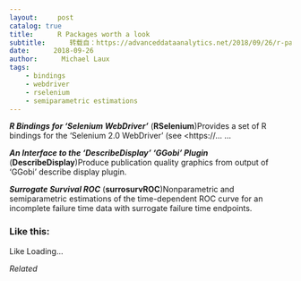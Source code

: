```yaml
---
layout:     post
catalog: true
title:      R Packages worth a look
subtitle:      转载自：https://advanceddataanalytics.net/2018/09/26/r-packages-worth-a-look-1284/
date:      2018-09-26
author:      Michael Laux
tags:
    - bindings
    - webdriver
    - rselenium
    - semiparametric estimations
---
```


***R Bindings for ‘Selenium WebDriver’*** (**RSelenium**)Provides a set of R bindings for the ‘Selenium 2.0 WebDriver’ (see <https://… …

***An Interface to the ‘DescribeDisplay’ ‘GGobi’ Plugin*** (**DescribeDisplay**)Produce publication quality graphics from output of ‘GGobi’ describe display plugin.

***Surrogate Survival ROC*** (**surrosurvROC**)Nonparametric and semiparametric estimations of the time-dependent ROC curve for an incomplete failure time data with surrogate failure time endpoints.





### Like this:

Like Loading...


*Related*

